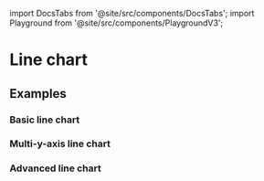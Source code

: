 import DocsTabs from '@site/src/components/DocsTabs';
import Playground from '@site/src/components/PlaygroundV3';

# Line chart


## Examples

### Basic line chart

<Playground
height="40rem"
name="echarts-line-simple"
noMargin
examplesByName>
</Playground>

### Multi-y-axis line chart

<Playground
height="40rem"
name="echarts-line-multiple-y-axis"
noMargin
examplesByName>
</Playground>

### Advanced line chart

<Playground
height="40rem"
name="echarts-line-advanced"
noMargin
examplesByName>
</Playground>
